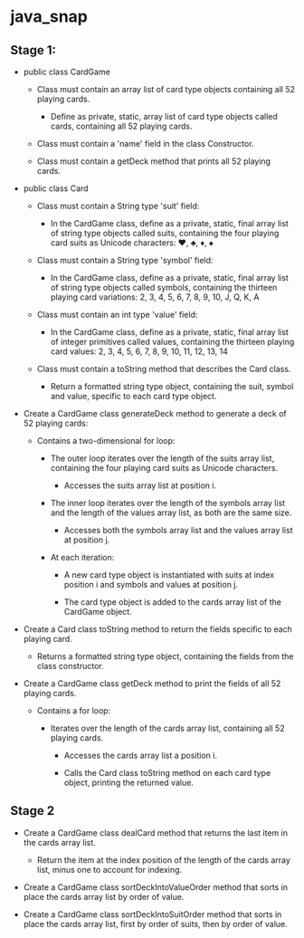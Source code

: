# java_snap

## Stage 1:

- public class CardGame
    
    - Class must contain an array list of card type objects containing all 52 playing cards.

        - Define as private, static, array list of card type objects called cards, containing all 52 playing cards.

    - Class must contain a 'name' field in the class Constructor.

    - Class must contain a getDeck method that prints all 52 playing cards.

- public class Card

    - Class must contain a String type 'suit' field:

        - In the CardGame class, define as a private, static, final array list of string type objects called suits, containing the four playing card suits as Unicode characters: ♥, ♣, ♦, ♠
    
    - Class must contain a String type 'symbol' field:

        - In the CardGame class, define as a private, static, final array list of string type objects called symbols, containing the thirteen playing card variations: 2, 3, 4, 5, 6, 7, 8, 9, 10, J, Q, K, A

    - Class must contain an int type 'value' field:

        - In the CardGame class, define as a private, static, final array list of integer primitives called values, containing the thirteen playing card values: 2, 3, 4, 5, 6, 7, 8, 9, 10, 11, 12, 13, 14
    
    - Class must contain a toString method that describes the Card class.

        - Return a formatted string type object, containing the suit, symbol and value, specific to each card type object.

- Create a CardGame class generateDeck method to generate a deck of 52 playing cards:

    - Contains a two-dimensional for loop:
  
        - The outer loop iterates over the length of the suits array list, containing the four playing card suits as Unicode characters.
      
            - Accesses the suits array list at position i.
      
        - The inner loop iterates over the length of the symbols array list and the length of the values array list, as both are the same size.

            - Accesses both the symbols array list and the values array list at position j.

        - At each iteration:

            - A new card type object is instantiated with suits at index position i and symbols and values at position j.
          
            - The card type object is added to the cards array list of the CardGame object.

- Create a Card class toString method to return the fields specific to each playing card.

    - Returns a formatted string type object, containing the fields from the class constructor.

- Create a CardGame class getDeck method to print the fields of all 52 playing cards.

    - Contains a for loop:

        - Iterates over the length of the cards array list, containing all 52 playing cards.

            - Accesses the cards array list a position i.

            - Calls the Card class toString method on each card type object, printing the returned value.



## Stage 2

- Create a CardGame class dealCard method that returns the last item in the cards array list.

    - Return the item at the index position of the length of the cards array list, minus one to account for indexing.

- Create a CardGame class sortDeckIntoValueOrder method that sorts in place the cards array list by order of value.

- Create a CardGame class sortDeckIntoSuitOrder method that sorts in place the cards array list, first by order of suits, then by order of value.
